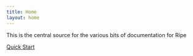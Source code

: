 ```yaml
---
title: Home
layout: home
---
```


This is the central source for the various bits of documentation for Ripe

[Quick Start](/Getting%20Started/Quickstart)
